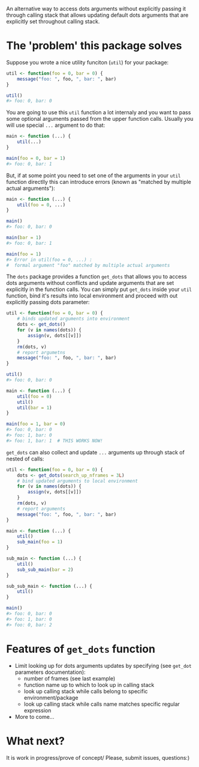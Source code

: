 An alternative way to access dots arguments without explicitly passing
it through calling stack that allows updating default dots arguments
that are explicitly set throughout calling stack.

# The \'problem\' this package solves

Suppose you wrote a nice utility funciton (`util`) for your package:

``` {.r org-language="R"}
util <- function(foo = 0, bar = 0) {
    message("foo: ", foo, ", bar: ", bar)
}

util()
#> foo: 0, bar: 0
```

You are going to use this `util` function a lot internaly and you want
to pass some optional arguments passed from the upper function calls.
Usually you will use special `...` argument to do that:

``` {.r org-language="R"}
main <- function (...) {
    util(...)
}

main(foo = 0, bar = 1)
#> foo: 0, bar: 1
```

But, if at some point you need to set one of the arguments in your
`util` function directlly this can introduce errors (known as \"matched
by multiple actual arguments\"):

``` {.r org-language="R"}
main <- function (...) {
    util(foo = 0, ...)
}

main()
#> foo: 0, bar: 0

main(bar = 1)
#> foo: 0, bar: 1

main(foo = 1)
#> Error in util(foo = 0, ...) :
#  formal argument "foo" matched by multiple actual arguments
```

The `dots` package provides a function `get_dots` that allows you to
access dots arguments without conflicts and update arguments that are
set explicitly in the function calls. You can simply put `get_dots`
inside your `util` function, bind it\'s results into local environment
and proceed with out explicitly passing dots parameter:

``` {.r org-language="R"}
util <- function(foo = 0, bar = 0) {
    # binds updated arguments into environment
    dots <- get_dots()
    for (v in names(dots)) {
        assign(v, dots[[v]])
    }
    rm(dots, v)
    # report argumetns
    message("foo: ", foo, ", bar: ", bar)
}

util()
#> foo: 0, bar: 0

main <- function (...) {
    util(foo = 0) 
    util()        
    util(bar = 1) 
}

main(foo = 1, bar = 0)
#> foo: 0, bar: 0
#> foo: 1, bar: 0
#> foo: 1, bar: 1  # THIS WORKS NOW!
```

`get_dots` can also collect and update `...` arguments up through stack
of nested of calls:

``` {.r org-language="R"}
util <- function(foo = 0, bar = 0) {
    dots <- get_dots(search_up_nframes = 3L)
    # bind updated arguments to local environment
    for (v in names(dots)) {
        assign(v, dots[[v]])
    }
    rm(dots, v)
    # report arguments
    message("foo: ", foo, ", bar: ", bar)
}

main <- function (...) {
    util()
    sub_main(foo = 1)
}

sub_main <- function (...) {
    util()
    sub_sub_main(bar = 2)
}

sub_sub_main <- function (...) {
    util()
}

main()
#> foo: 0, bar: 0
#> foo: 1, bar: 0
#> foo: 0, bar: 2
```

# Features of `get_dots` function

-   Limit looking up for dots arguments updates by specifying (see
    `get_dot` parameters documentation):
    -   number of frames (see last example)
    -   function name up to which to look up in calling stack
    -   look up calling stack while calls belong to specific
        environment/package
    -   look up calling stack while calls name matches specific regular
        expression
-   More to come...

# What next?

It is work in progress/prove of concept/ Please, submit issues,
questions:)
